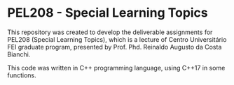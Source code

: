 # PEL208 - Special Learning Topics

This repository was created to develop the deliverable assignments for PEL208 (Special Learning Topics), which is a lecture of Centro Universitário FEI graduate program, presented by Prof. Phd. Reinaldo Augusto da Costa Bianchi.

This code was written in C++ programming language, using C++17 in some functions.
